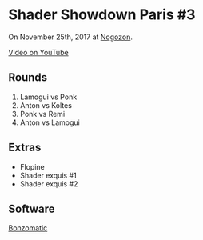 # Shader Showdown Paris #3

On November 25th, 2017 at [Nogozon](https://www.facebook.com/nogozon/).

[Video on YouTube](https://youtu.be/55ayUl_07-E)

## Rounds

1. Lamogui vs Ponk
2. Anton vs Koltes
3. Ponk vs Remi
4. Anton vs Lamogui

## Extras

- Flopine
- Shader exquis #1
- Shader exquis #2

## Software

[Bonzomatic](https://github.com/Gargaj/Bonzomatic)
